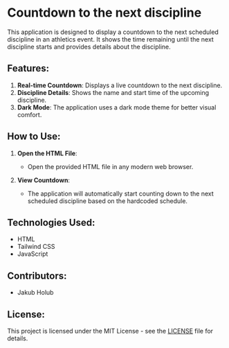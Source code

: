 # Countdown to the next discipline

This application is designed to display a countdown to the next scheduled discipline in an athletics event. It shows the time remaining until the next discipline starts and provides details about the discipline.

## Features:
1. **Real-time Countdown**: Displays a live countdown to the next discipline.
2. **Discipline Details**: Shows the name and start time of the upcoming discipline.
3. **Dark Mode**: The application uses a dark mode theme for better visual comfort.

## How to Use:
1. **Open the HTML File**:
    - Open the provided HTML file in any modern web browser.

2. **View Countdown**:
    - The application will automatically start counting down to the next scheduled discipline based on the hardcoded schedule.

## Technologies Used:
- HTML
- Tailwind CSS
- JavaScript

## Contributors:
- Jakub Holub

## License:
This project is licensed under the MIT License - see the [LICENSE](LICENSE) file for details.
